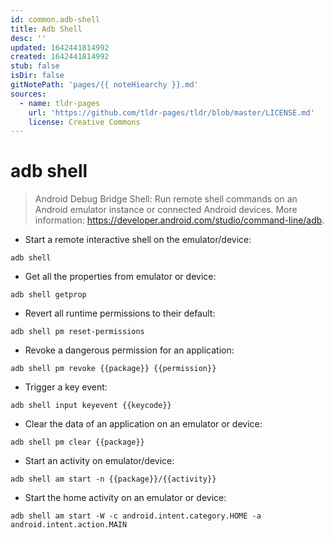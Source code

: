 ```yaml
---
id: common.adb-shell
title: Adb Shell
desc: ''
updated: 1642441814992
created: 1642441814992
stub: false
isDir: false
gitNotePath: 'pages/{{ noteHiearchy }}.md'
sources:
  - name: tldr-pages
    url: 'https://github.com/tldr-pages/tldr/blob/master/LICENSE.md'
    license: Creative Commons
---
```

# adb shell

> Android Debug Bridge Shell: Run remote shell commands on an Android emulator instance or connected Android devices.
> More information: <https://developer.android.com/studio/command-line/adb>.

- Start a remote interactive shell on the emulator/device:

`adb shell`

- Get all the properties from emulator or device:

`adb shell getprop`

- Revert all runtime permissions to their default:

`adb shell pm reset-permissions`

- Revoke a dangerous permission for an application:

`adb shell pm revoke {{package}} {{permission}}`

- Trigger a key event:

`adb shell input keyevent {{keycode}}`

- Clear the data of an application on an emulator or device:

`adb shell pm clear {{package}}`

- Start an activity on emulator/device:

`adb shell am start -n {{package}}/{{activity}}`

- Start the home activity on an emulator or device:

`adb shell am start -W -c android.intent.category.HOME -a android.intent.action.MAIN`

